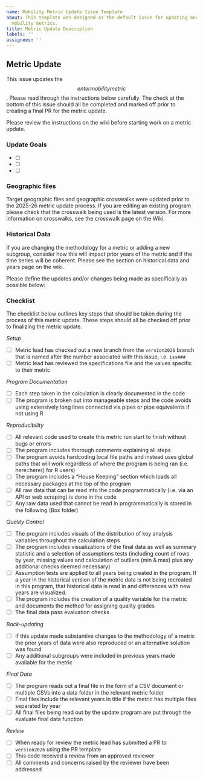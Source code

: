 ```yaml
---
name: Mobility Metric Update Issue Template
about: This template was designed as the default issue for updating and/or changing
  mobility metrics.
title: Metric Update Description
labels: ''
assignees: ''
---
```


## Metric Update

This issue updates the $$enter mobility metric$$. Please read through the instructions below carefully. The check at the bottom of this issue should all be completed and marked off prior to creating a final PR for the metric update.

Please review the instructions on the wiki before starting work on a metric update.

### Update Goals

-   [ ]
-   [ ]
-   [ ]

### Geographic files

Target geographic files and geographic crosswalks were updated prior to the 2025-26 metric update process. If you are editing an existing program please check that the crosswalk being used is the latest version. For more information on crosswalks, see the crosswalk page on the Wiki.

### Historical Data

If you are changing the methodology for a metric or adding a new subgroup, consider how this will impact prior years of the metric and if the time series will be coherent. Please see the section on historical data and years page on the wiki.

Please define the updates and/or changes being made as specifically as possible below:

### Checklist

The checklist below outlines key steps that should be taken during the process of this metric update. These steps should all be checked off prior to finalizing the metric update.

*Setup*

-   [ ] Metric lead has checked out a new branch from the `version2026` branch that is named after the number associated with this issue, i.e. `iss###`
-   [ ] Metric lead has reviewed the specifications file and the values specific to their metric

*Program Documentation*

-   [ ] Each step taken in the calculation is clearly documented in the code
-   [ ] The program is broken out into manageable steps and the code avoids using extensively long lines connected via pipes or pipe equivalents if not using R

*Reproducibility*

-   [ ] All relevant code used to create this metric run start to finish without bugs or errors
-   [ ] The program includes thorough comments explaining all steps
-   [ ] The program avoids hardcoding local file paths and instead uses global paths that will work regardless of where the program is being ran (i.e. here::here() for R users)
-   [ ] The program includes a “House Keeping” section which loads all necessary packages at the top of the program
-   [ ] All raw data that can be read into the code programmatically (i.e. via an API or web scraping) is done in the code
-   [ ] Any raw data used that cannot be read in programmatically is stored in the following (Box folder)

*Quality Control*

-   [ ] The program includes visuals of the distribution of key analysis variables throughout the calculation steps
-   [ ] The program includes visualizations of the final data as well as summary statistic and a selection of assumptions tests (including count of rows by year, missing values and calculation of outliers (min & max) plus any additional checks deemed necessary)
-   [ ] Assumption tests are applied to all years being created in the program. If a year in the historical version of the metric data is not being recreated in this program, that historical data is read in and differences with new years are visualized.
-   [ ] The program includes the creation of a quality variable for the metric and documents the method for assigning quality grades
-   [ ] The final data pass evaluation checks

*Back-updating*

-   [ ] If this update made substantive changes to the methodology of a metric the prior years of data were also reproduced or an alternative solution was found
-   [ ] Any additional subgroups were included in previous years made available for the metric

*Final Data*

-   [ ] The program reads out a final file in the form of a CSV document or multiple CSVs into a data folder in the relevant metric folder
-   [ ] Final files include the relevant years in title if the metric has multiple files separated by year
-   [ ] All final files being read out by the update program are put through the evaluate final data function

*Review*

-   [ ] When ready for review the metric lead has submitted a PR to `version2026` using the PR template
-   [ ] This code received a review from an approved reviewer
-   [ ] All comments and concerns raised by the reviewer have been addressed
